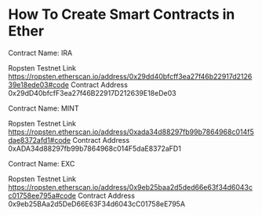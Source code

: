 # How To Create Smart Contracts in Ether

Contract Name:	IRA

Ropsten Testnet Link https://ropsten.etherscan.io/address/0x29dd40bfcff3ea27f46b22917d212639e18ede03#code
Contract Address  0x29dD40bfcfF3ea27f46B22917D212639E18eDe03

Contract Name:	MINT

Ropsten Testnet Link https://ropsten.etherscan.io/address/0xada34d88297fb99b7864968c014f5dae8372afd1#code
Contract Address  0xADA34d88297fb99b7864968c014F5daE8372aFD1

Contract Name:	EXC

Ropsten Testnet Link https://ropsten.etherscan.io/address/0x9eb25baa2d5ded66e63f34d6043cc01758ee795a#code
Contract Address  0x9eb25BAa2d5DeD66E63F34d6043cC01758eE795A
